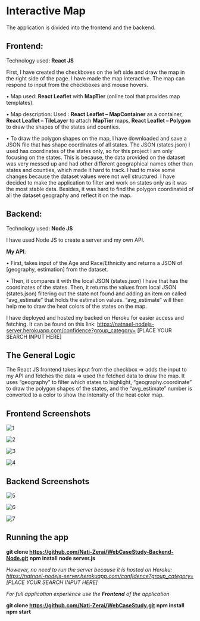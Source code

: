 # **Interactive Map**

The application is divided into the frontend and the backend.

## **Frontend**:

Technology used: **React JS**

First, I have created the checkboxes on the left side and draw the map in the right side of the page.
I have made the map interactive. The map can respond to input from the checkboxes and mouse hovers.     

• Map used: **React Leaflet** with **MapTier** (online tool that provides map templates). <br />

• Map description: Used : **React Leaflet – MapContainer** as a container, **React Leaflet – TileLayer** to attach **MapTier** maps, **React Leaflet – Polygon** to draw the shapes of the states and counties. <br />

• To draw the polygon shapes on the map, I have downloaded and save a JSON file that has shape coordinates of all states. The JSON (states.json) I used has coordinates of the states only, so for this project I am only focusing on the states. This is because, the data provided on the dataset was very messed up and had other different geographical names other than states and counties, which made it hard to track. I had to make some changes because the dataset values were not well structured. I have decided to make the application to filter and work on states only as it was the most stable data. Besides, it was hard to find the polygon coordinated of all the dataset geography and reflect it on the map. <br />  

## **Backend**:

Technology used: **Node JS**

I have used Node JS to create a server and my own API.

**My API**:

• First, takes input of the Age and Race/Ethnicity and returns a JSON of [geography, estimation] from the dataset. <br />

• Then, it compares it with the local JSON (states.json) I have that has the coordinates of the states. Then, it returns the values from local JSON (states.json) filtering out the state not found and adding an item on called “avg_estimate” that holds the estimation values. “avg_estimate” will then help me to draw the heat colors of the states on the map. <br />

I have deployed and hosted my backed on Heroku for easier access and fetching.
It can be found on this link: https://natnael-nodejs-server.herokuapp.com/confidence?group_category= [PLACE YOUR SEARCH INPUT HERE]

## **The General Logic**
The React JS frontend takes input from the checkbox => adds the input to my API and fetches the data => used the fetched data to draw the map. It uses “geography” to filter which states to highlight, “geography.coordinate” to draw the polygon shapes of the states, and the “avg_estimate” number is converted to a color to show the intensity of the heat color map.

## **Frontend Screenshots**

![1](https://user-images.githubusercontent.com/106341725/210374055-6f653d8a-500d-404c-8a9e-510462d43b3a.png)

![2](https://user-images.githubusercontent.com/106341725/210370578-45f187d1-0d98-402e-a5cb-82cc4d978967.jpg)

![3](https://user-images.githubusercontent.com/106341725/210370616-b6f39013-fc37-4b2c-ade5-de96291ff8dd.jpg)

![4](https://user-images.githubusercontent.com/106341725/210370658-c77f104f-bed1-4f9a-9a85-0045f312b746.jpg)


## **Backend Screenshots**

![5](https://user-images.githubusercontent.com/106341725/210357992-9cc5a94e-1b26-4c02-a831-fb3f49dd4b7f.jpg)

![6](https://user-images.githubusercontent.com/106341725/210358018-af0f0cb6-5610-464c-9b9a-5bbb3795855d.jpg)

![7](https://user-images.githubusercontent.com/106341725/210358237-ffb9133f-14a2-435c-aafa-ca5a87ef9ec4.jpg)


## **Running the app**

**git clone https://github.com/Nati-Zerai/WebCaseStudy-Backend-Node.git**
**npm install**
**node server.js**

*However, no need to run the server because it is hosted on Heroku: https://natnael-nodejs-server.herokuapp.com/confidence?group_category= [PLACE YOUR SEARCH INPUT HERE]*

*For full application experience use the **Frontend** of the application*

**git clone https://github.com/Nati-Zerai/WebCaseStudy.git**
**npm install**
**npm start**




